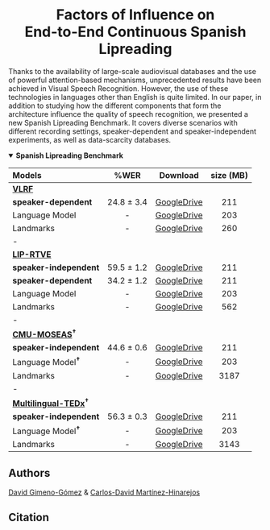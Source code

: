 <h1 align="center">Factors of Influence on <br/> End-to-End Continuous Spanish Lipreading</h1>

Thanks to the availability of large-scale audiovisual databases and the use of powerful attention-based mechanisms, unprecedented results have been achieved in Visual Speech Recognition. However, the use of these technologies in languages other than English is quite limited. In our paper, in addition to studying how the different components that form the architecture influence the quality of speech recognition, we presented a new Spanish Lipreading Benchmark. It covers diverse scenarios with different recording settings, speaker-dependent and speaker-independent experiments, as well as data-scarcity databases.

<details open>
  <summary><b>Spanish Lipreading Benchmark</b></summary>

<p> </p>
  
|            Models          |     %WER    |               Download               |  size (MB)  |
|:---------------------------|:-----------:|:------------------------------------:|:-----------:|
|  [**VLRF**](https://ieeexplore.ieee.org/abstract/document/7961743)                  |
|  **speaker-dependent**     |  24.8 ± 3.4 | [GoogleDrive](http://bit.ly/40EAtyX) |     211     |
|  Language Model            |      -      | [GoogleDrive](http://bit.ly/40EAtyX) |     203     |
|  Landmarks                 |      -      | [GoogleDrive](http://bit.ly/40EAtyX) |     260     |
|  -                         |             |                                      |             |
|  [**LIP-RTVE**](https://aclanthology.org/2022.lrec-1.294/)              |            
|  **speaker-independent**   |  59.5 ± 1.2 | [GoogleDrive](http://bit.ly/40EAtyX) |     211     |
|  **speaker-dependent**     |  34.2 ± 1.2 | [GoogleDrive](http://bit.ly/40EAtyX) |     211     |
|  Language Model            |      -      | [GoogleDrive](http://bit.ly/40EAtyX) |     203     |
|  Landmarks                 |      -      | [GoogleDrive](http://bit.ly/40EAtyX) |     562     |
|  -                         |             |                                      |             |
  |  [**CMU-MOSEAS**](https://aclanthology.org/2020.emnlp-main.141/)<sup>**†**</sup>          |
|  **speaker-independent**   |  44.6 ± 0.6 | [GoogleDrive](http://bit.ly/3yRSXAn) |     211     |
|  Language Model<sup>**†**</sup>            |      -      | [GoogleDrive](http://bit.ly/40EAtyX) |     203     |
|  Landmarks                 |      -      | [GoogleDrive](http://bit.ly/40EAtyX) |     3187    |
|  -                         |             |                                      |             |
|  [**Multilingual-TEDx**](https://www.isca-speech.org/archive/interspeech_2021/salesky21_interspeech.html)<sup>**†**</sup>     |
|  **speaker-independent**   |  56.3 ± 0.3 | [GoogleDrive](http://bit.ly/3yRSXAn) |     211     |
|  Language Model<sup>**†**</sup>            |      -      | [GoogleDrive](http://bit.ly/40EAtyX) |     203     |
|  Landmarks                 |      -      | [GoogleDrive](http://bit.ly/40EAtyX) |     3143    |

</details>

## Authors

[David Gimeno-Gómez](https://scholar.google.es/citations?user=DVRSla8AAAAJ&hl=en) \& [Carlos-David Martínez-Hinarejos](http://personales.upv.es/carmarhi/)

## Citation
